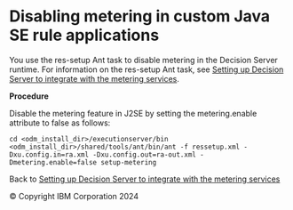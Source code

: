 # Disabling metering in custom Java SE rule applications

You use the res-setup Ant task to disable metering in the Decision Server runtime.  For information on the res-setup Ant task, see [Setting up Decision Server to integrate with the metering services](../dssetup.md).

**Procedure**

Disable the metering feature in J2SE by setting the metering.enable attribute to false as follows:

    cd <odm_install_dir>/executionserver/bin
    <odm_install_dir>/shared/tools/ant/bin/ant -f ressetup.xml -Dxu.config.in=ra.xml -Dxu.config.out=ra-out.xml -Dmetering.enable=false setup-metering 

Back to [Setting up Decision Server to integrate with the metering services](../dssetup.md)

© Copyright IBM Corporation 2024

